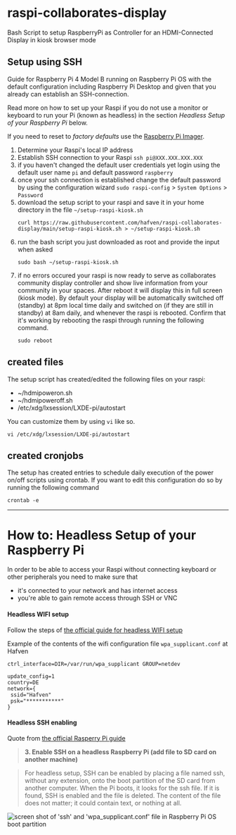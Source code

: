 # raspi-collaborates-display
Bash Script to setup RaspberryPi as Controller for an HDMI-Connected Display in kiosk browser mode
## Setup using SSH
Guide for Raspberry Pi 4 Model B running on Raspberry Pi OS with the default configuration including Raspberry Pi Desktop and given that you already can establish an SSH-connection.

Read more on how to set up your Raspi if you do not use a monitor or keyboard to run your Pi (known as headless) in the section *Headless Setup of your Raspberry Pi* below.

If you need to reset to *factory defaults* use the [Raspberry Pi Imager](https://www.raspberrypi.org/software/).

1. Determine your Raspi's local IP address
1. Establish SSH connection to your Raspi
`ssh pi@XXX.XXX.XXX.XXX`
1. if you haven't changed the default user credentials yet login using the default user name `pi` and default password `raspberry`
1. once your ssh connection is established change the default password by using the configuration wizard `sudo raspi-config` > `System Options` > `Password`
1. download the setup script to your raspi and save it in your home directory in the file `~/setup-raspi-kiosk.sh`
    ```
    curl https://raw.githubusercontent.com/hafven/raspi-collaborates-display/main/setup-raspi-kiosk.sh > ~/setup-raspi-kiosk.sh
    ```
1. run the bash script you just downloaded as root and provide the input when asked
    ```
    sudo bash ~/setup-raspi-kiosk.sh
    ```
1. if no errors occured your raspi is now ready to serve as collaborates community display controller and show live information from your community in your spaces. After reboot it will display this in full screen (kiosk mode). By default your display will be automatically switched off (standby) at 8pm local time daily and switched on (if they are still in standby) at 8am daily, and whenever the raspi is rebooted. Confirm that it's working by rebooting the raspi through running the following command.
    ```
    sudo reboot
    ```

## created files
The setup script has created/edited the following files on your raspi:
* ~/hdmipoweron.sh
* ~/hdmipoweroff.sh
* /etc/xdg/lxsession/LXDE-pi/autostart

You can customize them by using `vi` like so.
```
vi /etc/xdg/lxsession/LXDE-pi/autostart
```
## created cronjobs
The setup has created entries to schedule daily execution of the power on/off scripts using crontab. If you want to edit this configuration do so by running the following command
```
crontab -e
```
---
# How to: Headless Setup of your Raspberry Pi
In order to be able to access your Raspi without connecting keyboard or other peripherals you need to make sure that
* it's connected to your network and has internet access
* you're able to gain remote access through SSH or VNC

#### Headless WIFI setup
Follow the steps of [the official guide for headless WIFI setup](https://www.raspberrypi.org/documentation/configuration/wireless/headless.md)

Example of the contents of the wifi configuration file ```wpa_supplicant.conf``` at Hafven
```
ctrl_interface=DIR=/var/run/wpa_supplicant GROUP=netdev

update_config=1
country=DE
network={
 ssid="Hafven"
 psk="***********"
}
```

#### Headless SSH enabling
Quote from [the official Rasperry Pi guide](https://www.raspberrypi.org/documentation/remote-access/ssh/README.md)

>**3. Enable SSH on a headless Raspberry Pi (add file to SD card on another machine)**

>For headless setup, SSH can be enabled by placing a file named ssh, without any extension, onto the boot partition of the SD card from another computer. When the Pi boots, it looks for the ssh file. If it is found, SSH is enabled and the file is deleted. The content of the file does not matter; it could contain text, or nothing at all.

![screen shot of 'ssh' and 'wpa_supplicant.conf' file in Raspberry Pi OS boot partition](https://github.com/hafven/raspi-collaborates-display/blob/main/images/screenshot-ssh-file.png?raw=true "Logo Title Text 1")